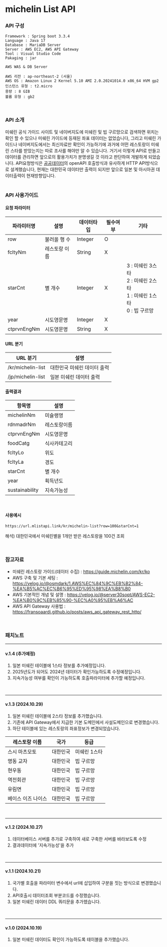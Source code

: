 # michelin List API

### API 구성
```
Framework : Spring boot 3.3.4
Language : Java 17
Database : MariaDB Server
Server : AWS EC2, AWS API Gateway
Tool : Visual Studio Code
Pakaging : jar 
```

```
AWS WAS & DB Server

AWS 리전 : ap-northeast-2 (서울)
AWS OS : Amazon Linux 2 Kernel 5.10 AMI 2.0.20241014.0 x86_64 HVM gp2
인스턴스 유형 : t2.micro
용량 : 8 GIB
볼륨 유형 : gb2
```
<br>

### API 소개
미쉐린 공식 가이드 사이트 및 네이버지도에 미쉐린 및 빕 구르망으로 검색하면 위치는 확인 할 수 있으나 미쉐린 가이드에 등재된 좌표
데이터는 없었습니다, 그리고 미쉐린 가이드나 네이버지도에서는 최신자료만 확인이 가능하기에 과거에 어떤 레스토랑이 미쉐린 스타를 받았는지는
따로 조사를 해야만 알 수 있습니다. 거기서 이렇게 API로 만들고 데이터를 관리하면 앞으로의 활용가치가 분명생길 것 이라고 판단하여 개발하게 되었습니다.
API요청방식은 [공공데이터](https://www.data.go.kr/)의 openAPI 호출방식과 유사하게 HTTP API방식으로 설계했습니다, 현재는 대한민국 데이터만 출력이 되지만
앞으로 일본 및 아시아권 데이터출력이 현재방향입니다.
<br><br>

### API 사용가이드
#### 요청 파라미터

| 파라미터명 | 설명 | 데이터타입 | 필수여부 | 기타 |
| ------ | ------ | ----- | ----- | ----- |
| row | 불러올 행 수 | Integer | O |
| fcltyNm | 레스토랑 이름 | String | X |
| starCnt | 별 개수 | Integer | X | 3 : 미쉐린 3스타 <br> 2 : 미쉐린 2스타 <br> 1 : 미쉐린 1스타 <br> 0 : 빕 구르망
| year | 시도영문명 | Integer | X |
| ctprvnEngNm | 시도영문명 | String | X |

#### URL 분기
| URL 분기 | 설명 |
| ------ | ------ |
| /kr/michelin-list | 대한민국 미쉐린 데이터 출력 |
| /jp/michelin-list | 일본 미쉐린 데이터 출력 |

#### 출력결과
| 항목명 | 설명 |
| ------ | ------ |
| michelinNm | 미슐랭명 |
| rdnmadrNm | 레스토랑이름 |
| ctprvnEngNm | 시도영문명 |
| foodCatg | 식사카테고리 |
| fcltyLo | 위도 |
| fcltyLa | 경도 |
| starCnt | 별 개수 |
| year | 획득년도 |
| sustainability | 지속가능성 |

<br>

#### 사용예시
```
https://url.mlistapi.link/kr/michelin-list?row=100&starCnt=1
```
해석) 대한민국에서 미쉐린별을 1개만 받은 레스토랑을 100건 조회

<br>

### 참고자료
* 미쉐린 레스토랑 가이드(데이터 수집) : <https://guide.michelin.com/kr/ko> 
* AWS 구축 및 기본 세팅 : <https://velog.io/@osmdark/1.AWS%EC%84%9C%EB%B2%84-%EA%B5%AC%EC%B6%95%ED%95%98%EA%B8%B0>
* AWS 기본적인 개념 및 설명 : <https://velog.io/@server30sopt/AWS-EC2-%EA%B0%9C%EB%85%90-%EC%A0%95%EB%A6%AC>
* AWS API Gateway 사용법 : <https://fransoaardi.github.io/posts/aws_api_gateway_rest_http/>

<br>

### 패치노트
---
#### v.1.4 (추가예정)
1. 일본 미쉐린 테이블에 1스타 정보를 추가예정입니다.
2. 2025년도가 되어도 2024년 데이터가 확인가능하도록 수정예정입니다.
3. 지속가능성 여부를 확인이 가능하도록 호출파라미터에 추가할 예정입니다.
<br>

---
#### v.1.3 (2024.10.29)
1. 일본 미쉐린 테이블에 2스타 정보를 추가했습니다.
2. 기존에 API Gateway에서 지급한 기본 도메인에서 사설도메인으로 변경했습니다.
3. 하단 테이블에 있는 레스토랑의 좌표정보가 변경되었습니다.

| 레스토랑 이름 | 국가 | 등급 |
| --- | --- | --- |
| 스시 마츠모토 | 대한민국 | 미쉐린 1스타 |
| 명동 교자 | 대한민국 | 빕 구르망 |
| 현우동 | 대한민국 | 빕 구르망 |
| 역전회관 | 대한민국 | 빕 구르망 |
| 유림면 | 대한민국 | 빕 구르망 |
| 베이스 이즈 나이스 | 대한민국 | 빕 구르망 |
<br>

---
#### v.1.2 (2024.10.27)
1. 데이터베이스 서버를 추가로 구축하여 새로 구축한 서버를 바라보도록 수정
2. 결과데이터에 '지속가능성'을 추가
<br>

---
#### v.1.1 (2024.10.21)
1. 국가별 호출을 파라미터 변수에서 url에 삽입하여 구분을 짓는 방식으로 변경했습니다.
2. API호출시 데이터조회 부분코드를 수정했습니다.
3. 일본 미쉐린 데이터 DDL 쿼리문을 추가헸습니다.
<br>

---
#### v.1.0 (2024.10.19)
1. 일본 미쉐린 데이터도 확인이 가능하도록 테이블을 추가했습니다.
